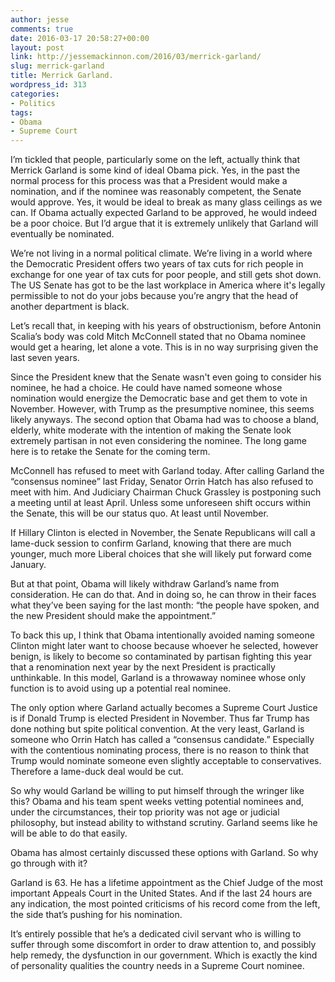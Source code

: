 ```yaml
---
author: jesse
comments: true
date: 2016-03-17 20:58:27+00:00
layout: post
link: http://jessemackinnon.com/2016/03/merrick-garland/
slug: merrick-garland
title: Merrick Garland.
wordpress_id: 313
categories:
- Politics
tags:
- Obama
- Supreme Court
---
```


I’m tickled that people, particularly some on the left, actually think that Merrick Garland is some kind of ideal Obama pick. Yes, in the past the normal process for this process was that a President would make a nomination, and if the nominee was reasonably competent, the Senate would approve. Yes, it would be ideal to break as many glass ceilings as we can. If Obama actually expected Garland to be approved, he would indeed be a poor choice. But I’d argue that it is extremely unlikely that Garland will eventually be nominated.

We’re not living in a normal political climate. We’re living in a world where the Democratic President offers two years of tax cuts for rich people in exchange for one year of tax cuts for poor people, and still gets shot down. The US Senate has got to be the last workplace in America where it's legally permissible to not do your jobs because you’re angry that the head of another department is black.

Let’s recall that, in keeping with his years of obstructionism, before Antonin Scalia’s body was cold Mitch McConnell stated that no Obama nominee would get a hearing, let alone a vote. This is in no way surprising given the last seven years.

Since the President knew that the Senate wasn't even going to consider his nominee, he had a choice. He could have named someone whose nomination would energize the Democratic base and get them to vote in November. However, with Trump as the presumptive nominee, this seems likely anyways. The second option that Obama had was to choose a bland, elderly, white moderate with the intention of making the Senate look extremely partisan in not even considering the nominee. The long game here is to retake the Senate for the coming term.

McConnell has refused to meet with Garland today. After calling Garland the “consensus nominee” last Friday, Senator Orrin Hatch has also refused to meet with him. And Judiciary Chairman Chuck Grassley is postponing such a meeting until at least April. Unless some unforeseen shift occurs within the Senate, this will be our status quo. At least until November.

If Hillary Clinton is elected in November, the Senate Republicans will call a lame-duck session to confirm Garland, knowing that there are much younger, much more Liberal choices that she will likely put forward come January.

But at that point, Obama will likely withdraw Garland’s name from consideration. He can do that. And in doing so, he can throw in their faces what they’ve been saying for the last month: “the people have spoken, and the new President should make the appointment.”

To back this up, I think that Obama intentionally avoided naming someone Clinton might later want to choose because whoever he selected, however benign, is likely to become so contaminated by partisan fighting this year that a renomination next year by the next President is practically unthinkable. In this model, Garland is a throwaway nominee whose only function is to avoid using up a potential real nominee.

The only option where Garland actually becomes a Supreme Court Justice is if Donald Trump is elected President in November. Thus far Trump has done nothing but spite political convention. At the very least, Garland is someone who Orrin Hatch has called a “consensus candidate.” Especially with the contentious nominating process, there is no reason to think that Trump would nominate someone even slightly acceptable to conservatives. Therefore a lame-duck deal would be cut.

So why would Garland be willing to put himself through the wringer like this? Obama and his team spent weeks vetting potential nominees and, under the circumstances, their top priority was not age or judicial philosophy, but instead ability to withstand scrutiny. Garland seems like he will be able to do that easily.

Obama has almost certainly discussed these options with Garland. So why go through with it?

Garland is 63. He has a lifetime appointment as the Chief Judge of the most important Appeals Court in the United States. And if the last 24 hours are any indication, the most pointed criticisms of his record come from the left, the side that’s pushing for his nomination.

It’s entirely possible that he’s a dedicated civil servant who is willing to suffer through some discomfort in order to draw attention to, and possibly help remedy, the dysfunction in our government. Which is exactly the kind of personality qualities the country needs in a Supreme Court nominee.
